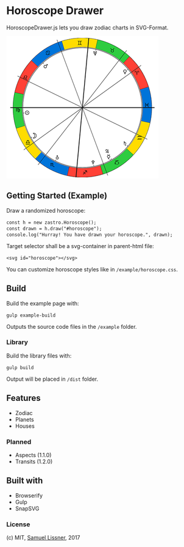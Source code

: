 # Horoscope Drawer

HoroscopeDrawer.js lets you draw zodiac charts in SVG-Format.

![Horoscope Chart](preview.png "Horoscope Chart")


## Getting Started (Example)

Draw a randomized horoscope:

```
const h = new zastro.Horoscope();
const drawn = h.draw("#horoscope");
console.log("Hurray! You have drawn your horoscope.", drawn);
```

Target selector shall be a svg-container in parent-html file:

```
<svg id="horoscope"></svg>
```

You can customize horoscope styles like in `/example/horoscope.css`.

## Build

Build the example page with:

```
gulp example-build
```

Outputs the source code files in the `/example` folder.

### Library

Build the library files with:

```
gulp build
```

Output will be placed in `/dist` folder.

## Features

* Zodiac 
* Planets
* Houses

### Planned
* Aspects (1.1.0)
* Transits (1.2.0)

## Built with

* Browserify
* Gulp
* SnapSVG

### License

(c) MIT, [Samuel Lissner](http://www.slissner.de), 2017

